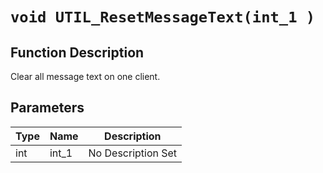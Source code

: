# `void UTIL_ResetMessageText(int_1 )`
## Function Description
Clear all message text on one client.
## Parameters
Type|Name|Description
--|--|--
int|int_1|No Description Set
